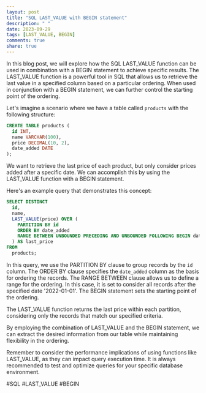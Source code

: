 ```yaml
---
layout: post
title: "SQL LAST_VALUE with BEGIN statement"
description: " "
date: 2023-09-29
tags: [LAST_VALUE, BEGIN]
comments: true
share: true
---
```


In this blog post, we will explore how the SQL LAST_VALUE function can be used in combination with a BEGIN statement to achieve specific results. The LAST_VALUE function is a powerful tool in SQL that allows us to retrieve the last value in a specified column based on a particular ordering. When used in conjunction with a BEGIN statement, we can further control the starting point of the ordering.

Let's imagine a scenario where we have a table called `products` with the following structure:

```sql
CREATE TABLE products (
  id INT,
  name VARCHAR(100),
  price DECIMAL(10, 2),
  date_added DATE
);
```

We want to retrieve the last price of each product, but only consider prices added after a specific date. We can accomplish this by using the LAST_VALUE function with a BEGIN statement.

Here's an example query that demonstrates this concept:

```sql
SELECT DISTINCT
  id,
  name,
  LAST_VALUE(price) OVER (
    PARTITION BY id
    ORDER BY date_added
    RANGE BETWEEN UNBOUNDED PRECEDING AND UNBOUNDED FOLLOWING BEGIN date_added >= '2022-01-01' END
  ) AS last_price
FROM
  products;
```

In this query, we use the PARTITION BY clause to group records by the `id` column. The ORDER BY clause specifies the `date_added` column as the basis for ordering the records. The RANGE BETWEEN clause allows us to define a range for the ordering. In this case, it is set to consider all records after the specified date '2022-01-01'. The BEGIN statement sets the starting point of the ordering.

The LAST_VALUE function returns the last price within each partition, considering only the records that match our specified criteria.

By employing the combination of LAST_VALUE and the BEGIN statement, we can extract the desired information from our table while maintaining flexibility in the ordering.

Remember to consider the performance implications of using functions like LAST_VALUE, as they can impact query execution time. It is always recommended to test and optimize queries for your specific database environment.

#SQL #LAST_VALUE #BEGIN